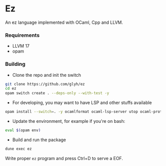 # Ez

An ez language implemented with OCaml, Cpp and LLVM.

### Requirements
- LLVM 17
- opam

### Building

- Clone the repo and init the switch
```sh
git clone https://github.com/glyh/ez
cd ez
opam switch create . --deps-only --with-test -y
```
- For developing, you may want to have LSP and other stuffs available
```sh
opam install --switch=. -y ocamlformat ocaml-lsp-server utop ocaml-protoc
```
- Update the environment, for example if you're on bash: 
```bash
eval $(opam env)
```
- Build and run the package
```sh
dune exec ez
```
Write proper `ez` program and press Ctrl+D to serve a EOF.
